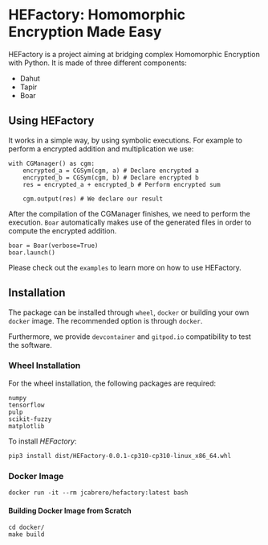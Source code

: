 # HEFactory: Homomorphic Encryption Made Easy

HEFactory is a project aiming at bridging complex Homomorphic Encryption with Python. It is made of three different components:
- Dahut
- Tapir
- Boar

## Using HEFactory
It works in a simple way, by using symbolic executions. For example to perform a encrypted addition and multiplication we use:
```
with CGManager() as cgm:
    encrypted_a = CGSym(cgm, a) # Declare encrypted a
    encrypted_b = CGSym(cgm, b) # Declare encrypted b
    res = encrypted_a + encrypted_b # Perform encrypted sum

    cgm.output(res) # We declare our result 
```

After the compilation of the CGManager finishes, we need to perform the execution. `Boar` automatically makes use of the generated files in order to compute the encrypted addition.

```
boar = Boar(verbose=True)
boar.launch()
```

Please check out the `examples` to learn more on how to use HEFactory.



## Installation

The package can be installed through `wheel`, `docker` or building your own `docker` image. The recommended option is through `docker`.

Furthermore, we provide `devcontainer` and `gitpod.io` compatibility to test the software.

### Wheel Installation

For the wheel installation, the following packages are required:
```
numpy
tensorflow
pulp
scikit-fuzzy
matplotlib
```
To install *HEFactory*:
```
pip3 install dist/HEFactory-0.0.1-cp310-cp310-linux_x86_64.whl
```

### Docker Image
```
docker run -it --rm jcabrero/hefactory:latest bash
```

#### Building Docker Image from Scratch

```
cd docker/
make build
```
